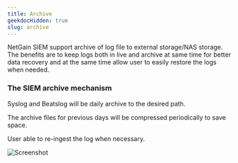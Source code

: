 ```yaml
---
title: Archive
geekdocHidden: true
slug: archive
---
```


NetGain SIEM support archive of log file to external storage/NAS storage. The benefits are to keep logs both in live and archive at same time for better data recovery and at the same time allow user to easily restore the logs when needed.


### The SIEM archive mechanism
Syslog and Beatslog will be daily archive to the desired path.

The archive files for previous days will be compressed periodically to save space.

User able to re-ingest the log when necessary.

![Screenshot](/cloud_vista/siem/images/archive.png)
